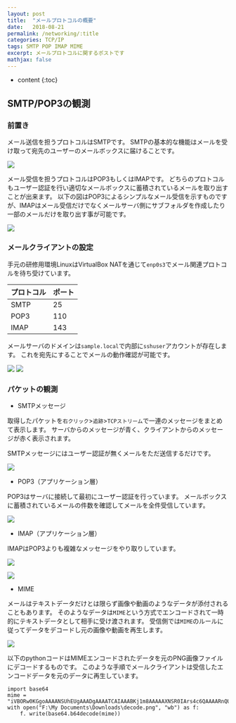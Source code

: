 ```yaml
---
layout: post
title:  "メールプロトコルの概要"
date:   2018-08-21
permalink: /networking/:title
categories: TCP/IP
tags: SMTP POP IMAP MIME
excerpt: メールプロトコルに関するポストです
mathjax: false
---
```


* content
{:toc}

## SMTP/POP3の観測

### 前置き

メール送信を担うプロトコルはSMTPです。
SMTPの基本的な機能はメールを受け取って宛先のユーザーのメールボックスに届けることです。

![]({{site.baseurl}}/images/mail/smtp_graph.png)

メール受信を担うプロトコルはPOP3もしくはIMAPです。
どちらのプロトコルもユーザー認証を行い適切なメールボックスに蓄積されているメールを取り出すことが出来ます。
以下の図はPOP3によるシンプルなメール受信を示すものですが、IMAPはメール受信だけでなくメールサーバ側にサブフォルダを作成したり一部のメールだけを取り出す事が可能です。

![]({{site.baseurl}}/images/mail/pop_graph.png)

### メールクライアントの設定

手元の研修用環境LinuxはVirtualBox NATを通じて`enp0s3`でメール関連プロトコルを待ち受けています。

|プロトコル|ポート|
|:---|:---|
|SMTP|25|
|POP3|110|
|IMAP|143|

メールサーバのドメインは`sample.local`で内部に`sshuser`アカウントが存在します。
これを宛先にすることでメールの動作確認が可能です。

![]({{site.baseurl}}/images/mail/becky.png)
![]({{site.baseurl}}/images/mail/becky_detail.png)


### パケットの観測

- SMTPメッセージ

取得したパケットを`右クリック`>`追跡`>`TCPストリーム`で一連のメッセージをまとめて表示します。
サーバからのメッセージが青く、クライアントからのメッセージが赤く表示されます。

SMTPメッセージにはユーザー認証が無くメールをただ送信するだけです。

![]({{site.baseurl}}/images/mail/smtp.png)

- POP3（アプリケーション層）

POP3はサーバに接続して最初にユーザー認証を行っています。
メールボックスに蓄積されているメールの件数を確認してメールを全件受信しています。

![]({{site.baseurl}}/images/mail/pop3.png)

- IMAP（アプリケーション層）

IMAPはPOP3よりも複雑なメッセージをやり取りしています。

![]({{site.baseurl}}/images/mail/imap_1.png)

![]({{site.baseurl}}/images/mail/imap_2.png)

- MIME

メールはテキストデータだけとは限らず画像や動画のようなデータが添付されることもあります。
そのようなデータは`MIME`という方式でエンコードされて一時的にテキストデータとして相手に受け渡されます。
受信側では`MIME`のルールに従ってデータをデコードし元の画像や動画を再生します。

![]({{site.baseurl}}/images/mail/mime.png)

以下のpythonコードはMIMEエンコードされたデータを元のPNG画像ファイルにデコードするものです。
このような手順でメールクライアントは受信したエンコードデータを元のデータに再生しています。

```
import base64
mime = "iVBORw0KGgoAAAANSUhEUgAAADgAAAATCAIAAABKj1m8AAAAAXNSR0IArs4c6QAAAARnQU1BAACxjwv8YQUAAAAJcEhZcwAADsMAAA7DAcdvqGQAAAAtSURBVEhL7c5BDQAwEASh+je9NcHnkkEBb0cU1YpqRbWiWlGtqFZUK6oVtbYP/o9sPe0vjZgAAAAASUVORK5CYII="
with open("F:\My Documents\Downloads\decode.png", "wb") as f:
    f. write(base64.b64decode(mime))
```
